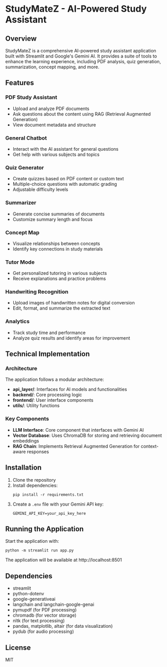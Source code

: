 # StudyMateZ - AI-Powered Study Assistant

## Overview

StudyMateZ is a comprehensive AI-powered study assistant application built with Streamlit and Google's Gemini AI. It provides a suite of tools to enhance the learning experience, including PDF analysis, quiz generation, summarization, concept mapping, and more.

## Features

### PDF Study Assistant
- Upload and analyze PDF documents
- Ask questions about the content using RAG (Retrieval Augmented Generation)
- View document metadata and structure

### General Chatbot
- Interact with the AI assistant for general questions
- Get help with various subjects and topics

### Quiz Generator
- Create quizzes based on PDF content or custom text
- Multiple-choice questions with automatic grading
- Adjustable difficulty levels

### Summarizer
- Generate concise summaries of documents
- Customize summary length and focus

### Concept Map
- Visualize relationships between concepts
- Identify key connections in study materials

### Tutor Mode
- Get personalized tutoring in various subjects
- Receive explanations and practice problems

### Handwriting Recognition
- Upload images of handwritten notes for digital conversion
- Edit, format, and summarize the extracted text

### Analytics
- Track study time and performance
- Analyze quiz results and identify areas for improvement

## Technical Implementation

### Architecture

The application follows a modular architecture:

- **api_layer/**: Interfaces for AI models and functionalities
- **backend/**: Core processing logic
- **frontend/**: User interface components
- **utils/**: Utility functions

### Key Components

- **LLM Interface**: Core component that interfaces with Gemini AI
- **Vector Database**: Uses ChromaDB for storing and retrieving document embeddings
- **RAG Chain**: Implements Retrieval Augmented Generation for context-aware responses

## Installation

1. Clone the repository
2. Install dependencies:
   ```
   pip install -r requirements.txt
   ```
3. Create a `.env` file with your Gemini API key:
   ```
   GEMINI_API_KEY=your_api_key_here
   ```

## Running the Application

Start the application with:

```
python -m streamlit run app.py
```

The application will be available at http://localhost:8501

## Dependencies

- streamlit
- python-dotenv
- google-generativeai
- langchain and langchain-google-genai
- pymupdf (for PDF processing)
- chromadb (for vector storage)
- nltk (for text processing)
- pandas, matplotlib, altair (for data visualization)
- pydub (for audio processing)

## License

MIT